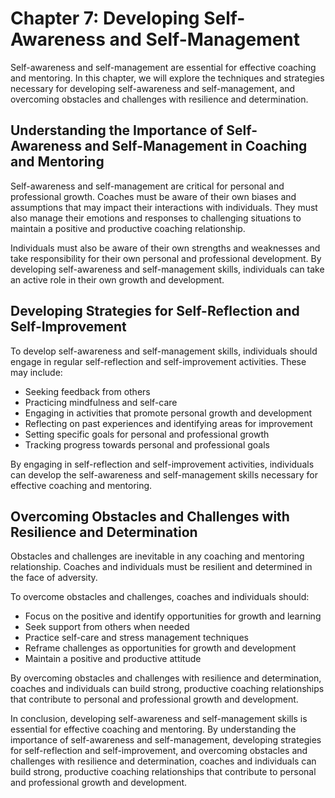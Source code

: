 Chapter 7: Developing Self-Awareness and Self-Management
========================================================

Self-awareness and self-management are essential for effective coaching and mentoring. In this chapter, we will explore the techniques and strategies necessary for developing self-awareness and self-management, and overcoming obstacles and challenges with resilience and determination.

Understanding the Importance of Self-Awareness and Self-Management in Coaching and Mentoring
--------------------------------------------------------------------------------------------

Self-awareness and self-management are critical for personal and professional growth. Coaches must be aware of their own biases and assumptions that may impact their interactions with individuals. They must also manage their emotions and responses to challenging situations to maintain a positive and productive coaching relationship.

Individuals must also be aware of their own strengths and weaknesses and take responsibility for their own personal and professional development. By developing self-awareness and self-management skills, individuals can take an active role in their own growth and development.

Developing Strategies for Self-Reflection and Self-Improvement
--------------------------------------------------------------

To develop self-awareness and self-management skills, individuals should engage in regular self-reflection and self-improvement activities. These may include:

* Seeking feedback from others
* Practicing mindfulness and self-care
* Engaging in activities that promote personal growth and development
* Reflecting on past experiences and identifying areas for improvement
* Setting specific goals for personal and professional growth
* Tracking progress towards personal and professional goals

By engaging in self-reflection and self-improvement activities, individuals can develop the self-awareness and self-management skills necessary for effective coaching and mentoring.

Overcoming Obstacles and Challenges with Resilience and Determination
---------------------------------------------------------------------

Obstacles and challenges are inevitable in any coaching and mentoring relationship. Coaches and individuals must be resilient and determined in the face of adversity.

To overcome obstacles and challenges, coaches and individuals should:

* Focus on the positive and identify opportunities for growth and learning
* Seek support from others when needed
* Practice self-care and stress management techniques
* Reframe challenges as opportunities for growth and development
* Maintain a positive and productive attitude

By overcoming obstacles and challenges with resilience and determination, coaches and individuals can build strong, productive coaching relationships that contribute to personal and professional growth and development.

In conclusion, developing self-awareness and self-management skills is essential for effective coaching and mentoring. By understanding the importance of self-awareness and self-management, developing strategies for self-reflection and self-improvement, and overcoming obstacles and challenges with resilience and determination, coaches and individuals can build strong, productive coaching relationships that contribute to personal and professional growth and development.

